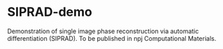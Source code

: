 # SIPRAD-demo
Demonstration of single image phase reconstruction via automatic differentiation (SIPRAD). To be published in npj Computational Materials. 
